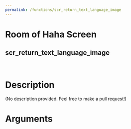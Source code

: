 ```yaml
---
permalink: /functions/scr_return_text_language_image
---
```

# Room of Haha Screen  
## scr_return_text_language_image  
&nbsp;  
# Description  
(No description provided. Feel free to make a pull request!) 
&nbsp;  
# Arguments


